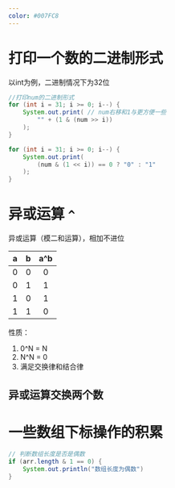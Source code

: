```yaml
---
color: #007FC8
---
```






# 打印一个数的二进制形式

以int为例，二进制情况下为32位

```java
//打印num的二进制形式
for (int i = 31; i >= 0; i--) {
    System.out.print( // num右移和1与更方便一些
        "" + (1 & (num >> i))
    );
}

for (int i = 31; i >= 0; i--) {
    System.out.print(
        (num & (1 << i)) == 0 ? "0" : "1"
    );
}
```







# 异或运算 `^`

异或运算（模二和运算），相加不进位

|  a   |  b   | a^b  |
| :--: | :--: | :--: |
|  0   |  0   |  0   |
|  0   |  1   |  1   |
|  1   |  0   |  1   |
|  1   |  1   |  0   |

性质：

1. 0^N = N
2. N^N = 0
3. 满足交换律和结合律

## 异或运算交换两个数







# 一些数组下标操作的积累

```java
// 判断数组长度是否是偶数
if (arr.length & 1 == 0) {
    System.out.println("数组长度为偶数")
}


```

